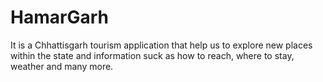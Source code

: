 # HamarGarh
It is a Chhattisgarh tourism application that help us to explore new places within the state and information suck as how to reach, where to stay, weather and many more.
